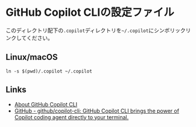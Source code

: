 # GitHub Copilot CLIの設定ファイル

このディレクトリ配下の`.copilot`ディレクトリを`~/.copilot`にシンボリックリンクしてください。

## Linux/macOS

```shell
ln -s $(pwd)/.copilot ~/.copilot
```

## Links

- [About GitHub Copilot CLI](https://docs.github.com/en/copilot/concepts/agents/about-copilot-cli)
- [GitHub - github/copilot-cli: GitHub Copilot CLI brings the power of Copilot coding agent directly to your terminal.](https://github.com/github/copilot-cli)
